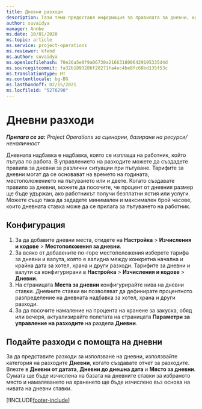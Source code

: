 ```yaml
---
title: Дневни разходи
description: Тази тема предоставя информация за правилата за дневни, които се използват в управлението на разходите.
author: suvaidya
manager: Annbe
ms.date: 10/01/2020
ms.topic: article
ms.service: project-operations
ms.reviewer: kfend
ms.author: suvaidya
ms.openlocfilehash: 70e26a5e0f9a06730a2166318006429195335d4d
ms.sourcegitcommit: fa32b1893286f20271fa4ec4be8fc68bd135f53c
ms.translationtype: HT
ms.contentlocale: bg-BG
ms.lasthandoff: 02/15/2021
ms.locfileid: "5276290"
---
```

# <a name="per-diems"></a>Дневни разходи

_**Прилага се за:** Project Operations за сценарии, базирани на ресурси/неналичност_


Дневната надбавка е надбавка, която се изплаща на работник, който пътува по работа. В управлението на разходите можете да създадете правила за дневни за различни ситуации при пътуване. Тарифите за дневни могат да се основават на времето на годината, местоположението на пътуването или и двете. Когато създавате правило за дневни, можете да посочите, че процент от дневния размер ще бъде удържан, ако работникът получи безплатни ястия или услуги. Можете също така да зададете минимален и максимален брой часове, които дневната ставка може да се прилага за пътуването на работник.

## <a name="configuration"></a>Конфигурация 

1. За да добавите дневни места, отидете на **Настройка** > **Изчисления и кодове** > **Местоположения за дневни**.
2. За всяко от добавените по-горе местоположения изберете тарифа за дневни и валута, която е валидна между конкретна начална и крайна дата за хотел, храна и други разходи. Тарифите за дневни и валути са конфигурирани в **Настройка** > **Изчисления и кодове** > **Дневни**.
3. На страницата **Места за дневни** конфигурирайте нива на дневни ставки. Дневните ставки ви позволяват да дефинирате процентното разпределение на дневната надбавка за хотел, храна и други разходи. 
4. За да посочите намаление на процента на хранене за закуска, обяд или вечеря, актуализирайте полетата на страницата **Параметри за управление на разходите** на раздела **Дневни**. 
    
## <a name="submit-expenses-using-per-diem"></a>Подайте разходи с помощта на дневни
За да представите разходи за използване на дневни, използвайте категория на разходите **Дневни**, когато създавате отчет за разходите. Влезте в **Дневни от датата**, **Дневни до днешна дата** и **Място за дневни**. Сумата ще бъде изчислена на базата на дневните ставки за избраното място и намаляването на храненето ще бъде изчислено въз основа на нивата на дневни ставки.


[!INCLUDE[footer-include](../includes/footer-banner.md)]